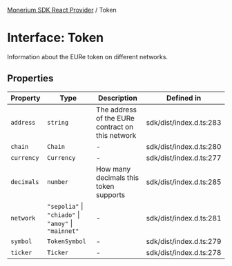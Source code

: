 [Monerium SDK React Provider](../README.md) / Token

# Interface: Token

Information about the EURe token on different networks.

## Properties

| Property   | Type                                                 | Description                                      | Defined in              |
| ---------- | ---------------------------------------------------- | ------------------------------------------------ | ----------------------- |
| `address`  | `string`                                             | The address of the EURe contract on this network | sdk/dist/index.d.ts:283 |
| `chain`    | `Chain`                                              | -                                                | sdk/dist/index.d.ts:280 |
| `currency` | `Currency`                                           | -                                                | sdk/dist/index.d.ts:277 |
| `decimals` | `number`                                             | How many decimals this token supports            | sdk/dist/index.d.ts:285 |
| `network`  | `"sepolia"` \| `"chiado"` \| `"amoy"` \| `"mainnet"` | -                                                | sdk/dist/index.d.ts:281 |
| `symbol`   | `TokenSymbol`                                        | -                                                | sdk/dist/index.d.ts:279 |
| `ticker`   | `Ticker`                                             | -                                                | sdk/dist/index.d.ts:278 |
